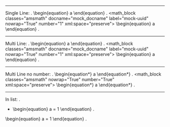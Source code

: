 --------------------------------
Single Line:
.
\begin{equation} a \end{equation}
.
<document source="notset">
    <target ids="equation-mock-uuid">
    <math_block classes="amsmath" docname="mock_docname" label="mock-uuid" nowrap="True" number="1" xml:space="preserve">
        \begin{equation} a \end{equation}
.

--------------------------------
Multi Line:
.
\begin{equation}
a
\end{equation}
.
<document source="notset">
    <target ids="equation-mock-uuid">
    <math_block classes="amsmath" docname="mock_docname" label="mock-uuid" nowrap="True" number="1" xml:space="preserve">
        \begin{equation}
        a
        \end{equation}
.

--------------------------------
Multi Line no number:
.
\begin{equation*}
a
\end{equation*}
.
<document source="notset">
    <math_block classes="amsmath" nowrap="True" number="True" xml:space="preserve">
        \begin{equation*}
        a
        \end{equation*}
.

--------------------------------
In list:
.
- \begin{equation}
  a = 1
  \end{equation}
.
<document source="notset">
    <bullet_list bullet="-">
        <list_item>
            <target ids="equation-mock-uuid">
            <math_block classes="amsmath" docname="mock_docname" label="mock-uuid" nowrap="True" number="1" xml:space="preserve">
                \begin{equation}
                  a = 1
                  \end{equation}
.
